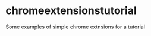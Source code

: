 chromeextensionstutorial
========================

Some examples of simple chrome extnsions for a tutorial
